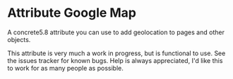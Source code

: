 Attribute Google Map
====================

A concrete5.8 attribute you can use to add geolocation to pages and other objects.

This attribute is very much a work in progress, but is functional to use. See the issues tracker for known bugs. Help is always appreciated, I'd like this to work for as many people as possible.
